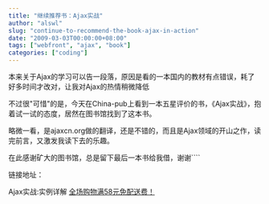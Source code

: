 ```yaml
---
title: "继续推荐书：Ajax实战"
author: "alswl"
slug: "continue-to-recommend-the-book-ajax-in-action"
date: "2009-03-03T00:00:00+08:00"
tags: ["webfront", "ajax", "book"]
categories: ["coding"]
---
```


本来关于Ajax的学习可以告一段落，原因是看的一本国内的教材有点错误，耗了好多时间才改对，让我对Ajax的热情稍微降低

不过很"可惜"的是，今天在China-pub上看到一本五星评价的书，《Ajax实战》，抱着试一试的态度，居然在图书馆找到了这本书。

略微一看，是ajaxcn.org做的翻译，还是不错的，而且是Ajax领域的开山之作，读完前言，又激发我读下去的乐趣。

在此感谢矿大的图书馆，总是留下最后一本书给我借，谢谢````

链接地址：

Ajax实战:实例详解 [全场购物满58元免配送费！](http://www.china-pub.com/STATIC07/0902/zh_spfv09_090202.asp)
